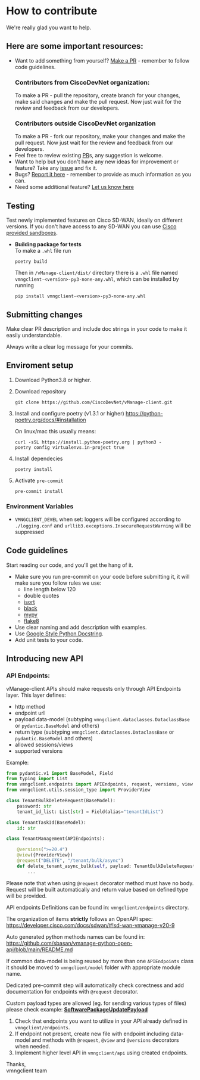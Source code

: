 # How to contribute

We're really glad you want to help.

## Here are some important resources:

  * Want to add something from yourself? [Make a PR](https://github.com/CiscoDevNet/vManage-client/pulls) - remember to follow code guidelines.
    ### Contributors from CiscoDevNet organization:
    To make a PR - pull the repository, create branch for your changes, make said changes and make the pull request. Now just wait for the review and feedback from our developers.  
    ### Contributors outside CiscoDevNet organization
    To make a PR - fork our repository, make your changes and make the pull request. Now just wait for the review and feedback from our developers.
  * Feel free to review existing [PR](https://github.com/CiscoDevNet/vManage-client/pulls)s, any suggestion is welcome.
  * Want to help but you don't have any new ideas for improvement or feature? Take any [issue](https://github.com/CiscoDevNet/vManage-client/issues) and fix it.
  * Bugs? [Report it here](https://github.com/CiscoDevNet/vManage-client/issues/new?assignees=&labels=needs+review&template=bug_report.yml) - remember to provide as much information as you can.
  * Need some additional feature? [Let us know here](https://github.com/CiscoDevNet/vManage-client/issues/new?assignees=&labels=enhancement&template=feature_request.yml)

## Testing

Test newly implemented features on Cisco SD-WAN, ideally on different versions. If you don't have access to any SD-WAN you can use [Cisco provided sandboxes](https://developer.cisco.com/sdwan/sandbox/).

- **Building package for tests**\
  To make a `.whl` file run
  ```
  poetry build
  ```
  Then in `/vManage-client/dist/` directory there is a `.whl` file named `vmngclient-<version>-py3-none-any.whl`, which can be installed by running
  ```
  pip install vmngclient-<version>-py3-none-any.whl
  ```

## Submitting changes

Make clear PR description and include doc strings in your code to make it easily understandable.

Always write a clear log message for your commits.

## Enviroment setup
1. Download Python3.8 or higher.
2. Download repository
    ```
    git clone https://github.com/CiscoDevNet/vManage-client.git
    ```
3. Install and configure poetry (v1.3.1 or higher)
    https://python-poetry.org/docs/#installation

    On linux/mac this usually means:
    ```
    curl -sSL https://install.python-poetry.org | python3 -
    poetry config virtualenvs.in-project true
    ```
4. Install dependecies 
    ```
    poetry install
    ```
5. Activate `pre-commit`
    ```
    pre-commit install
    ```
### Environment Variables
- `VMNGCLIENT_DEVEL` when set: loggers will be configured according to `./logging.conf` and `urllib3.exceptions.InsecureRequestWarning` will be suppressed

## Code guidelines

Start reading our code, and you'll get the hang of it.

  * Make sure you run pre-commit on your code before submitting it, it will make sure you follow rules we use:
    * line length below 120
    * double quotes
    * [isort](https://pypi.org/project/isort/)
    * [black](https://pypi.org/project/black/)
    * [mypy](https://pypi.org/project/mypy/)
    * [flake8](https://pypi.org/project/flake8/)
  * Use clear naming and add description with examples.
  * Use [Google Style Python Docstring](https://sphinxcontrib-napoleon.readthedocs.io/en/latest/example_google.html).
  * Add unit tests to your code.

## Introducing new API

  ### API Endpoints:
  vManage-client APIs should make requests only through API Endpoints layer. This layer defines:
  * http method
  * endpoint url
  * payload data-model (subtyping `vmngclient.dataclasses.DataclassBase` or `pydantic.BaseModel` and others)
  * return type (subtyping `vmngclient.dataclasses.DataclassBase` or `pydantic.BaseModel` and others)
  * allowed sessions/views
  * supported versions

  Example:

  ```python
  from pydantic.v1 import BaseModel, Field
  from typing import List
  from vmngclient.endpoints import APIEndpoints, request, versions, view
  from vmngclient.utils.session_type import ProviderView

  class TenantBulkDeleteRequest(BaseModel):
      password: str
      tenant_id_list: List[str] = Field(alias="tenantIdList")

  class TenantTaskId(BaseModel):
      id: str

  class TenantManagement(APIEndpoints):

      @versions(">=20.4")
      @view({ProviderView})
      @request("DELETE", "/tenant/bulk/async")
      def delete_tenant_async_bulk(self, payload: TenantBulkDeleteRequest) -> TenantTaskId:
          ...
  ```

  Please note that when using `@request` decorator method must have no body. Request will be built automatically and return value based on defined type will be provided.

  API endpoints Definitions can be found in: `vmngclient/endpoints` directory.

  The organization of items **strictly** follows an OpenAPI spec: https://developer.cisco.com/docs/sdwan/#!sd-wan-vmanage-v20-9

  Auto generated python methods names can be found in: https://github.com/sbasan/vmanage-python-open-api/blob/main/README.md

  If common data-model is being reused by more than one `APIEndpoints` class it should be moved to `vmngclient/model` folder with appropriate module name.

  Dedicated pre-commit step will automatically check corectness and add documentation for endpoints with `@request` decorator.

  Custom payload types are allowed (eg. for sending various types of files) please check example: [**SoftwarePackageUpdatePayload**](vmngclient/utils/upgrades_helper.py#L68)

1. Check that endpoints you want to utilize in your API already defined in `vmngclient/endpoints`.
2. If endpoint not present, create new file with endpoint including data-model and methods with `@request`, `@view` and `@versions` decorators when needed.
3. Implement higher level API in `vmngclient/api` using created endpoints.

Thanks,\
vmngclient team
